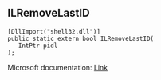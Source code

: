 ## ILRemoveLastID

```
[DllImport("shell32.dll")]
public static extern bool ILRemoveLastID(
   IntPtr pidl
);
```

Microsoft documentation: [Link](https://learn.microsoft.com/en-us/windows/win32/api/shlobj_core/nf-shlobj_core-ilremovelastid)
